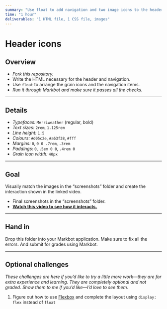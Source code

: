 ```yaml
---
summary: "Use float to add navigation and two image icons to the header of a website."
time: "1 hour"
deliverables: "1 HTML file, 1 CSS file, images"
---
```


# Header icons

## Overview

- *Fork this repository.*
- Write the HTML necessary for the header and navigation.
- Use `float` to arrange the grain icons and the navigation items.
- *Run it through Markbot and make sure it passes all the checks.*

---

## Details

- *Typefaces:* `Merriweather` (regular, bold)
- *Text sizes:* `2rem`, `1.125rem`
- *Line height:* `1.5`
- *Colours:* `#d05c2e`, `#a63f38`, `#fff`
- *Margins:* `0`, `0 0 .7rem`, `.3rem`
- *Paddings:* `0`, `.5em 0 0`, `.4rem 0`
- *Grain icon width:* `40px`

---

## Goal

Visually match the images in the “screenshots” folder and create the interaction shown in the linked video.

- Final screenshots in the “screenshots” folder.
- [**Watch this video to see how it interacts.**](https://youtu.be/QDH1dzDfTYY)

---

## Hand in

Drop this folder into your Markbot application. Make sure to fix all the errors. And submit for grades using Markbot.

---

## Optional challenges

*These challenges are here if you’d like to try a little more work—they are for extra experience and learning. They are completely optional and not graded. Show them to me if you’d like—I’d love to see them.*

1. Figure out how to use [Flexbox](https://learn-the-web.algonquindesign.ca/topics/advanced-layout-systems/) and complete the layout using `display: flex` instead of `float`
